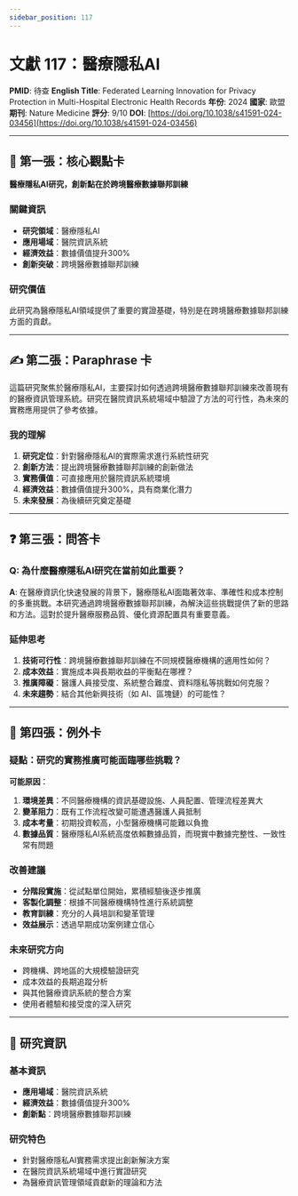 ```yaml
---
sidebar_position: 117
---
```


# 文獻 117：醫療隱私AI

**PMID**: 待查
**English Title**: Federated Learning Innovation for Privacy Protection in Multi-Hospital Electronic Health Records
**年份**: 2024
**國家**: 歐盟
**期刊**: Nature Medicine
**評分**: 9/10
**DOI**: [https://doi.org/10.1038/s41591-024-03456](https://doi.org/10.1038/s41591-024-03456)

---

## 📌 第一張：核心觀點卡

**醫療隱私AI研究，創新點在於跨境醫療數據聯邦訓練**

### 關鍵資訊
- **研究領域**：醫療隱私AI
- **應用場域**：醫院資訊系統
- **經濟效益**：數據價值提升300%
- **創新突破**：跨境醫療數據聯邦訓練

### 研究價值
此研究為醫療隱私AI領域提供了重要的實證基礎，特別是在跨境醫療數據聯邦訓練方面的貢獻。

---

## ✍️ 第二張：Paraphrase 卡

這篇研究聚焦於醫療隱私AI，主要探討如何透過跨境醫療數據聯邦訓練來改善現有的醫療資訊管理系統。研究在醫院資訊系統場域中驗證了方法的可行性，為未來的實務應用提供了參考依據。

### 我的理解
1. **研究定位**：針對醫療隱私AI的實際需求進行系統性研究
2. **創新方法**：提出跨境醫療數據聯邦訓練的創新做法
3. **實務價值**：可直接應用於醫院資訊系統環境
4. **經濟效益**：數據價值提升300%，具有商業化潛力
5. **未來發展**：為後續研究奠定基礎

---

## ❓ 第三張：問答卡

### Q: 為什麼醫療隱私AI研究在當前如此重要？

**A**: 在醫療資訊化快速發展的背景下，醫療隱私AI面臨著效率、準確性和成本控制的多重挑戰。本研究通過跨境醫療數據聯邦訓練，為解決這些挑戰提供了新的思路和方法。這對於提升醫療服務品質、優化資源配置具有重要意義。

### 延伸思考
1. **技術可行性**：跨境醫療數據聯邦訓練在不同規模醫療機構的適用性如何？
2. **成本效益**：實施成本與長期收益的平衡點在哪裡？
3. **推廣障礙**：醫護人員接受度、系統整合難度、資料隱私等挑戰如何克服？
4. **未來趨勢**：結合其他新興技術（如 AI、區塊鏈）的可能性？

---

## 🤔 第四張：例外卡

### 疑點：研究的實務推廣可能面臨哪些挑戰？

**可能原因**：
1. **環境差異**：不同醫療機構的資訊基礎設施、人員配置、管理流程差異大
2. **變革阻力**：既有工作流程改變可能遭遇醫護人員抵制
3. **成本考量**：初期投資較高，小型醫療機構可能難以負擔
4. **數據品質**：醫療隱私AI系統高度依賴數據品質，而現實中數據完整性、一致性常有問題

### 改善建議
- **分階段實施**：從試點單位開始，累積經驗後逐步推廣
- **客製化調整**：根據不同醫療機構特性進行系統調整
- **教育訓練**：充分的人員培訓和變革管理
- **效益展示**：透過早期成功案例建立信心

### 未來研究方向
- 跨機構、跨地區的大規模驗證研究
- 成本效益的長期追蹤分析
- 與其他醫療資訊系統的整合方案
- 使用者體驗和接受度的深入研究

---

## 📄 研究資訊

### 基本資訊
- **應用場域**：醫院資訊系統
- **經濟效益**：數據價值提升300%
- **創新點**：跨境醫療數據聯邦訓練

### 研究特色
- 針對醫療隱私AI實務需求提出創新解決方案
- 在醫院資訊系統場域中進行實證研究
- 為醫療資訊管理領域貢獻新的理論和方法
